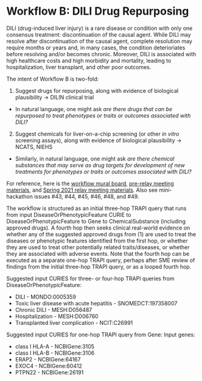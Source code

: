 # Workflow B: DILI Drug Repurposing

DILI (drug-induced liver injury) is a rare disease or condition with only one consensus treatment: discontinuation of the causal agent. While DILI may resolve after discontinuation of the causal agent, complete resolution may require months or years and, in many cases, the condition deterioriates before resolving and/or becomes chronic. Moreover, DILI is associated with high healthcare costs and high morbidity and mortality, leading to hospitalization, liver transplant, and other poor outcomes.

The intent of Workflow B is two-fold: 

1. Suggest drugs for repurposing, along with evidence of biological plausibility -> DILIN clinical trial

* In natural language, one might ask *are there drugs that can be repurposed to treat phenotypes or traits or outcomes associated with DILI?*

2. Suggest chemicals for liver-on-a-chip screening (or other *in vitro* screening assays), along with evidence of biological plausibility -> NCATS, NIEHS

* Similarly, in natural language, one might ask *are there chemical substances that may serve as drug targets for development of new treatments for phenotypes or traits or outcomes associated with DILI?*

For reference, here is the [workflow mural board](https://app.mural.co/t/ncats3030/m/ncats3030/1620608471364/d9d6ca5aefb8c7af4f756312d2500f0a3f465008), [pre-relay meeting materials](https://drive.google.com/drive/folders/1sCA6iouNHOh9I4ivXrR6DCct6fGgXbXp?usp=sharing), and [Spring 2021 relay meeting materials](https://github.com/ranking-agent/robogallery/tree/master/relay_spring_2021/DILI). Also see mini-hackathon issues #43, #44, #45, #46, #48, and #49.

The workflow is structured as an initial three-hop TRAPI query that runs from input DiseaseOrPhenotypicFeature CURIE to DiseaseOrPhenotypicFeature to Gene to ChemicalSubstance (including approved drugs). A fourth hop then seeks clinical real-world evidence on whether any of the suggested approved drugs from (1) are used to treat the diseases or phenotypic features identified from the first hop, or whether they are used to treat other potentially related traits/diseases, or whether they are associated with adverse events. Note that the fourth hop can be executed as a separate one-hop TRAPI query, perhaps after SME review of findings from the initial three-hop TRAPI query, or as a looped fourth hop.

Suggested input CURIES for three- or four-hop TRAPI queries from DiseaseOrPhenotypicFeature:

* DILI - MONDO:0005359
* Toxic liver disease with acute hepatitis - SNOMEDCT:197358007
* Chronic DILI - MESH:D056487
* Hospitalization - MESH:D006760
* Transplanted liver complication - NCIT:C26991

Suggested input CURIES for one-hop TRAPI query from Gene: Input genes:

* class I HLA-A - NCBIGene:3105
* class I HLA-B - NCBIGene:3106
* ERAP2 - NCBIGene:64167
* EXOC4 - NCBIGene:60412
* PTPN22 - NCBIGene:26191
